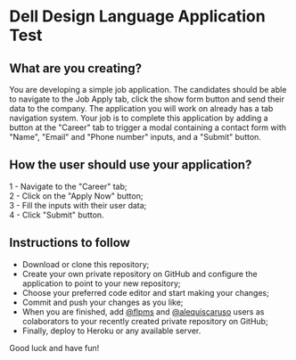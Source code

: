 # Dell Design Language Application Test

## What are you creating?   
You are developing a simple job application. The candidates should be able to navigate to the Job Apply tab, click the show form button and send their data to the company. The application you will work on already has a tab navigation system. Your job is to complete this application by adding a button at the "Career" tab to trigger a modal containing a contact form with "Name", "Email" and "Phone number" inputs, and a "Submit" button. 

## How the user should use your application?    
1 - Navigate to the "Career" tab;    
2 - Click on the "Apply Now" button;    
3 - Fill the inputs with their user data;   
4 - Click "Submit" button.  

## Instructions to follow   
- Download or clone this repository;    
- Create your own private repository on GitHub and configure the application to point to your new repository;   
- Choose your preferred code editor and start making your changes;  
- Commit and push your changes as you like; 
- When you are finished, add [@flpms](https://github.com/flpms) and [@alequiscaruso](https://github.com/alequiscaruso) users as colaborators to your recently created private repository on GitHub; 
- Finally, deploy to Heroku or any available server.    

Good luck and have fun! 
